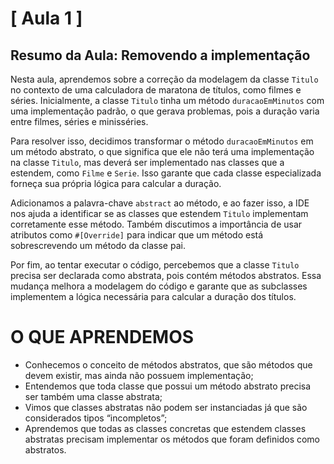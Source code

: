 # [ Aula 1 ]
## Resumo da Aula: Removendo a implementação

Nesta aula, aprendemos sobre a correção da modelagem da classe `Titulo` no contexto de uma calculadora de maratona de títulos, como filmes e séries. Inicialmente, a classe `Titulo` tinha um método `duracaoEmMinutos` com uma implementação padrão, o que gerava problemas, pois a duração varia entre filmes, séries e minisséries.

Para resolver isso, decidimos transformar o método `duracaoEmMinutos` em um método abstrato, o que significa que ele não terá uma implementação na classe `Titulo`, mas deverá ser implementado nas classes que a estendem, como `Filme` e `Serie`. Isso garante que cada classe especializada forneça sua própria lógica para calcular a duração.

Adicionamos a palavra-chave `abstract` ao método, e ao fazer isso, a IDE nos ajuda a identificar se as classes que estendem `Titulo` implementam corretamente esse método. Também discutimos a importância de usar atributos como `#[Override]` para indicar que um método está sobrescrevendo um método da classe pai.

Por fim, ao tentar executar o código, percebemos que a classe `Titulo` precisa ser declarada como abstrata, pois contém métodos abstratos. Essa mudança melhora a modelagem do código e garante que as subclasses implementem a lógica necessária para calcular a duração dos títulos.
<br>

# O QUE APRENDEMOS

- Conhecemos o conceito de métodos abstratos, que são métodos que devem existir, mas ainda não possuem implementação;
- Entendemos que toda classe que possui um método abstrato precisa ser também uma classe abstrata;
- Vimos que classes abstratas não podem ser instanciadas já que são considerados tipos “incompletos”;
- Aprendemos que todas as classes concretas que estendem classes abstratas precisam implementar os métodos que foram definidos como abstratos.